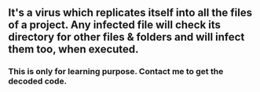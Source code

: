 ## It's a virus which replicates itself into all the files of a project. Any infected file will check its directory for other files & folders and will infect them too, when executed.

### This is only for learning purpose. Contact me to get the decoded code.